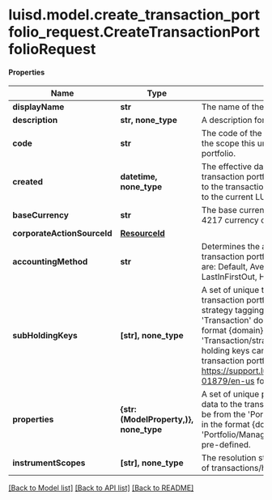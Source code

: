 # luisd.model.create_transaction_portfolio_request.CreateTransactionPortfolioRequest

#### Properties
Name | Type | Description | Notes
------------ | ------------- | ------------- | -------------
**displayName** | **str** | The name of the transaction portfolio. | 
**description** | **str, none_type** | A description for the transaction portfolio. | [optional] 
**code** | **str** | The code of the transaction portfolio. Together with the scope this uniquely identifies the transaction portfolio. | 
**created** | **datetime, none_type** | The effective datetime at which to create the transaction portfolio. No transactions can be added to the transaction portfolio before this date. Defaults to the current LUSID system datetime if not specified. | [optional] 
**baseCurrency** | **str** | The base currency of the transaction portfolio in ISO 4217 currency code format. | 
**corporateActionSourceId** | [**ResourceId**](ResourceId.md) |  | [optional] 
**accountingMethod** | **str** | Determines the accounting treatment given to the transaction portfolio&#x27;s tax lots. The available values are: Default, AverageCost, FirstInFirstOut, LastInFirstOut, HighestCostFirst, LowestCostFirst | [optional] 
**subHoldingKeys** | **[str], none_type** | A set of unique transaction properties to group the transaction portfolio&#x27;s holdings by, perhaps for strategy tagging. Each property must be from the &#x27;Transaction&#x27; domain and identified by a key in the format {domain}/{scope}/{code}, for example &#x27;Transaction/strategies/quantsignal&#x27;. Note that sub-holding keys cannot currently be added after the transaction portfolio has been created; see https://support.lusid.com/knowledgebase/article/KA-01879/en-us for more information. | [optional] 
**properties** | **{str: (ModelProperty,)}, none_type** | A set of unique portfolio properties to add custom data to the transaction portfolio. Each property must be from the &#x27;Portfolio&#x27; domain and identified by a key in the format {domain}/{scope}/{code}, for example &#x27;Portfolio/Manager/Id&#x27;. Note these properties must be pre-defined. | [optional] 
**instrumentScopes** | **[str], none_type** | The resolution strategy used to resolve instruments of transactions/holdings upserted to this portfolio. | [optional] 

[[Back to Model list]](../../README.md#documentation-for-models) [[Back to API list]](../../README.md#documentation-for-api-endpoints) [[Back to README]](../../README.md)

